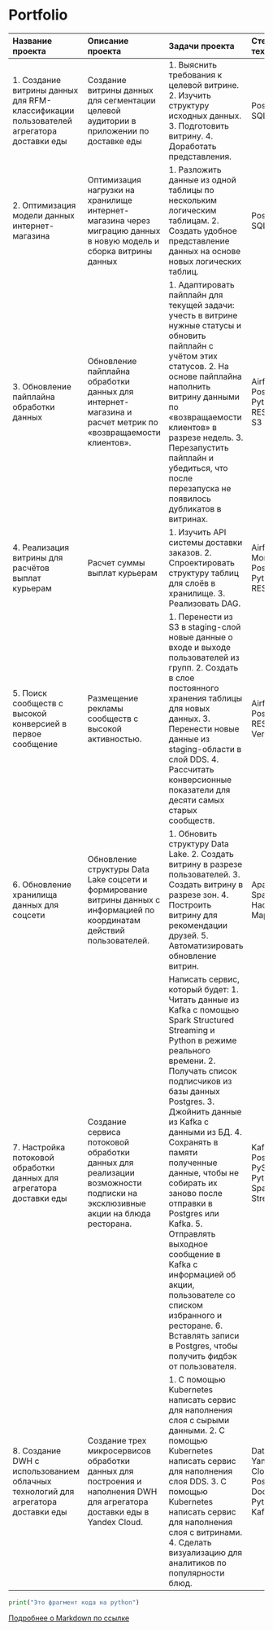 # Portfolio

| Название проекта | Описание проекта | Задачи проекта | Стек технологий |
| :- | :- | :- | :- |
| 1. Создание витрины данных для RFM- классификации пользователей агрегатора доставки еды | Создание витрины данных для сегментации целевой аудитории в приложении по доставке еды | 1. Выяснить требования к целевой витрине. 2. Изучить структуру исходных данных. 3. Подготовить витрину. 4. Доработать представления. | PostgreSQL SQL | 
| 2. Оптимизация модели данных интернет-магазина | Оптимизация нагрузки на хранилище интернет-магазина через миграцию данных в новую модель и сборка витрины данных | 1. Разложить данные из одной таблицы по нескольким логическим таблицам. 2. Создать удобное представление данных на основе новых логических таблиц. | PostgreSQL SQL |
| 3. Обновление пайплайна обработки данных | Обновление пайплайна обработки данных для интернет-магазина и расчет метрик по «возвращаемости клиентов». | 1. Адаптировать пайплайн для текущей задачи: учесть в витрине нужные статусы и обновить пайплайн с учётом этих статусов. 2. На основе пайплайна наполнить витрину данными по «возвращаемости клиентов» в разрезе недель. 3. Перезапустить пайплайн и убедиться, что после перезапуска не появилось дубликатов в витринах. | Airflow PostgreSQL Python REST-API S3 |
| 4. Реализация витрины для расчётов выплат курьерам | Расчет суммы выплат курьерам | 1. Изучить API системы доставки заказов. 2. Спроектировать структуру таблиц для слоёв в хранилище. 3. Реализовать DAG. | Airflow MongoDB PostgreSQL Python REST-API |
| 5. Поиск сообществ с высокой конверсией в первое сообщение | Размещение рекламы сообществ с высокой активностью. | 1. Перенести из S3 в staging-слой новые данные о входе и выходе пользователей из групп. 2. Создать в слое постоянного хранения таблицы для новых данных. 3. Перенести новые данные из staging-области в слой DDS. 4. Рассчитать конверсионные показатели для десяти самых старых сообществ. | Airflow PostgreSQL REST-API Vertica S3 |
| 6. Обновление хранилища данных для соцсети | Обновление структуры Data Lake соцсети и формирование витрины данных с информацией по координатам действий пользователей. | 1. Обновить структуру Data Lake. 2. Создать витрину в разрезе пользователей. 3. Создать витрину в разрезе зон. 4. Построить витрину для рекомендации друзей. 5. Автоматизировать обновление витрин. | Apache Spark HDFS Hadoop MapReduce |
| 7. Настройка потоковой обработки данных для агрегатора доставки еды | Создание сервиса потоковой обработки данных для реализации возможности подписки на эксклюзивные акции на блюда ресторана. | Написать сервис, который будет: 1. Читать данные из Kafka с помощью Spark Structured Streaming и Python в режиме реального времени. 2. Получать список подписчиков из базы данных Postgres. 3. Джойнить данные из Kafka с данными из БД. 4. Сохранять в памяти полученные данные, чтобы не собирать их заново после отправки в Postgres или Kafka. 5. Отправлять выходное сообщение в Kafka с информацией об акции, пользователе со списком избранного и ресторане. 6. Вставлять записи в Postgres, чтобы получить фидбэк от пользователя. | Kafka PostgreSQL PySpark Python Spark Streaming |
| 8. Создание DWH с использованием облачных технологий для агрегатора доставки еды | Создание трех микросервисов обработки данных для построения и наполнения DWH для агрегатора доставки еды в Yandex Cloud. | 1. С помощью Kubernetes написать сервис для наполнения слоя с сырыми данными. 2. С помощью Kubernetes написать сервис для наполнения слоя DDS. 3. С помощью Kubernetes написать сервис для наполнения слоя с витринами. 4. Сделать визуализацию для аналитиков по популярности блюд. | DataLens Yandex Cloud PostgreSQL Docker Python SQL Kafka Redis |


```python 
print("Это фрагмент кода на python")
```
[Подробнее о Markdown по ссылке](https://daringfireball.net/projects/markdown/)
